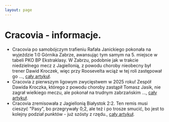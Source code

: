 ```yaml
---
layout: page
---
```

# Cracovia - informacje.
  * Cracovia po samobójczym trafieniu Rafała Janickiego pokonała na wyjeździe 1:0 Górnika Zabrze, awansując tym samym na 5. miejsce w tabeli PKO BP Ekstraklasy. W Zabrzu, podobnie jak w trakcie niedzielnego mecz z Jagiellonią, z powodu choroby nieobecny był trener Dawid Kroczek, więc przy Roosevelta wciąż w tej roli zastępował go ..., [cały artykuł](https://cracovia.pl/aktualnosci/cracovia/pko-bp-ekstraklasa-pierwsze-zwyciestwo-w-2025-roku/).
  * Cracovia z pierwszym ligowym zwycięstwem w 2025 roku! Zespół Dawida Kroczka, którego z powodu choroby zastąpił Tomasz Jasik, nie zagrał wielkiego meczu, ale pokonał na trudnym zabrzańskim ..., [cały artykuł](https://www.sport.pl/pilka/7,65039,31732431,cracovia-z-przelamaniem-nawet-nie-musieli-sami-strzelac.html).
  * Cracovia zremisowała z Jagiellonią Białystok 2:2. Ten remis musi cieszyć "Pasy", bo przegrywały 0;2, ale też i po trosze smucić, bo jest to kolejny podział punktów - już szósty z rzędu., [cały artykuł](https://gazetakrakowska.pl/cracovia-byla-juz-na-deskach-ale-zdolala-sie-podniesc-kapitalny-gol-17-latka-to-fabian-bzdyl-dal-pasom-sygnal-do-ataku/ar/c2p2-27298401).
